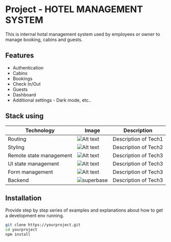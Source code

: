 # Project - HOTEL MANAGEMENT SYSTEM

This is internal hotal management system used by employees or owner to manage booking, cabins and guests.

## Features

- Authentication
- Cabins
- Bookings
- Check In/Out
- Guests
- Dashboard
- Additional settings - Dark mode, etc..

## Stack using

| Technology              | Image                       | Description          |
| ----------------------- | --------------------------- | -------------------- |
| Routing                 | ![Alt text](url-to-image1)  | Description of Tech1 |
| Styling                 | ![Alt text](url-to-image2)  | Description of Tech2 |
| Remote state management | ![Alt text](url-to-image3)  | Description of Tech3 |
| UI state management     | ![Alt text](url-to-image3)  | Description of Tech3 |
| Form management         | ![Alt text](url-to-image3)  | Description of Tech3 |
| Backend                 | ![superbase](url-to-image3) | Description of Tech3 |

## Installation

Provide step by step series of examples and explanations about how to get a development env running.

```bash
git clone https://yourproject.git
cd yourproject
npm install
```
